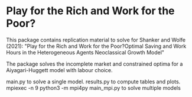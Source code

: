 # Play for the Rich and Work for the Poor? 


This package contains replication material to solve for Shanker and Wolfe (2021): "Play for the Rich and Work for the Poor?Optimal Saving and Work Hours in the Heterogeneous Agents Neoclassical Growth Model"

The package solves the incomplete market and constrained optima for a Aiyagari-Huggett model with labour choice. 

main.py to solve a single model. 
results.py to compute tables and plots. 
mpiexec -n 9  python3 -m mpi4py main_mpi.py to solve multiple models 

